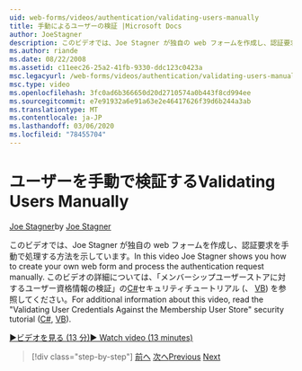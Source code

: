 ```yaml
---
uid: web-forms/videos/authentication/validating-users-manually
title: 手動によるユーザーの検証 |Microsoft Docs
author: JoeStagner
description: このビデオでは、Joe Stagner が独自の web フォームを作成し、認証要求を手動で処理する方法を示しています。 この vi の詳細については、
ms.author: riande
ms.date: 08/22/2008
ms.assetid: c11eec26-25a2-41fb-9330-ddc123c0423a
msc.legacyurl: /web-forms/videos/authentication/validating-users-manually
msc.type: video
ms.openlocfilehash: 3fc0ad6b366650d20d2710574a0b443f8cd994ee
ms.sourcegitcommit: e7e91932a6e91a63e2e46417626f39d6b244a3ab
ms.translationtype: MT
ms.contentlocale: ja-JP
ms.lasthandoff: 03/06/2020
ms.locfileid: "78455704"
---
```

# <a name="validating-users-manually"></a><span data-ttu-id="bbcd0-104">ユーザーを手動で検証する</span><span class="sxs-lookup"><span data-stu-id="bbcd0-104">Validating Users Manually</span></span>

<span data-ttu-id="bbcd0-105">[Joe Stagner](https://github.com/JoeStagner)</span><span class="sxs-lookup"><span data-stu-id="bbcd0-105">by [Joe Stagner](https://github.com/JoeStagner)</span></span>

<span data-ttu-id="bbcd0-106">このビデオでは、Joe Stagner が独自の web フォームを作成し、認証要求を手動で処理する方法を示しています。</span><span class="sxs-lookup"><span data-stu-id="bbcd0-106">In this video Joe Stagner shows you how to create your own web form and process the authentication request manually.</span></span> <span data-ttu-id="bbcd0-107">このビデオの詳細については、「メンバーシップユーザーストアに対するユーザー資格情報の検証」の[C#](../../overview/older-versions-security/membership/validating-user-credentials-against-the-membership-user-store-cs.md)セキュリティチュートリアル (、 [VB](../../overview/older-versions-security/membership/validating-user-credentials-against-the-membership-user-store-vb.md)) を参照してください。</span><span class="sxs-lookup"><span data-stu-id="bbcd0-107">For additional information about this video, read the "Validating User Credentials Against the Membership User Store" security tutorial ([C#](../../overview/older-versions-security/membership/validating-user-credentials-against-the-membership-user-store-cs.md), [VB](../../overview/older-versions-security/membership/validating-user-credentials-against-the-membership-user-store-vb.md)).</span></span>

[<span data-ttu-id="bbcd0-108">&#9654;ビデオを見る (13 分)</span><span class="sxs-lookup"><span data-stu-id="bbcd0-108">&#9654; Watch video (13 minutes)</span></span>](https://channel9.msdn.com/Blogs/ASP-NET-Site-Videos/validating-users-manually)

> [!div class="step-by-step"]
> <span data-ttu-id="bbcd0-109">[前へ](creating-user-accounts-programmatically.md)
> [次へ](validating-users-with-the-login-control.md)</span><span class="sxs-lookup"><span data-stu-id="bbcd0-109">[Previous](creating-user-accounts-programmatically.md)
[Next](validating-users-with-the-login-control.md)</span></span>
